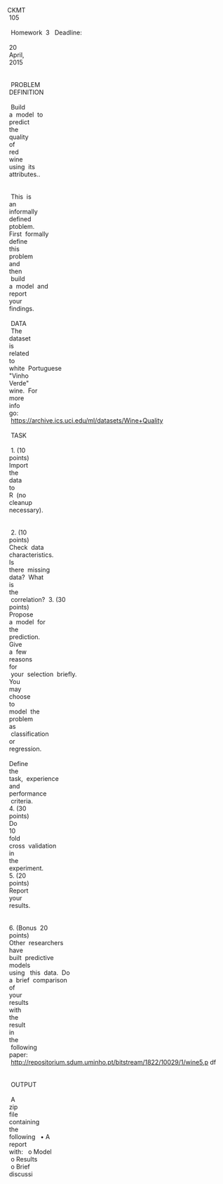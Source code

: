 CKMT	
  105	
  	
   Homework	
  3	
   Deadline:	
  	
  20	
  April,	
  2015	
  	
  	
   PROBLEM	
  DEFINITION	
  	
   Build	
  a	
  model	
  to	
  predict	
  the	
  quality	
  of	
  red	
  wine	
  using	
  its	
  attributes..	
  	
  	
   This	
  is	
  an	
  informally	
  defined	
  ptoblem.	
  First	
  formally	
  define	
  this	
  problem	
  and	
  then	
   build	
  a	
  model	
  and	
  report	
  your	
  findings.	
  	
  	
   DATA	
  	
   The	
  dataset	
  is	
  related	
  to	
  white	
  Portuguese	
  "Vinho	
  Verde"	
  wine.	
  For	
  more	
  info	
  go:	
   https://archive.ics.uci.edu/ml/datasets/Wine+Quality	
  	
  	
   TASK	
  	
  	
   1. (10	
  points)	
  Import	
  the	
  data	
  to	
  R	
  (no	
  cleanup	
  necessary).	
  	
  	
   2. (10	
  points)	
  Check	
  data	
  characteristics.	
  Is	
  there	
  missing	
  data?	
  What	
  is	
  the	
   correlation?	
  3. (30	
  points)	
  Propose	
  a	
  model	
  for	
  the	
  prediction.	
  Give	
  a	
  few	
  reasons	
  for	
   your	
  selection	
  briefly.	
  You	
  may	
  choose	
  to	
  model	
  the	
  problem	
  as	
   classification	
  or	
  regression.	
  	
  Define	
  the	
  task,	
  experience	
  and	
  performance	
   criteria.	
  4. (30	
  points)	
  Do	
  10	
  fold	
  cross	
  validation	
  in	
  the	
  experiment.	
  5. (20	
  points)	
  Report	
  your	
  results.	
  	
  	
  6. (Bonus	
  20	
  points)	
  Other	
  researchers	
  have	
  built	
  predictive	
  models	
  using	
   this	
  data.	
  Do	
  a	
  brief	
  comparison	
  of	
  your	
  results	
  with	
  the	
  result	
  in	
  the	
   following	
  paper:	
   http://repositorium.sdum.uminho.pt/bitstream/1822/10029/1/wine5.p df	
  	
  	
  	
   OUTPUT	
  	
   A	
  zip	
  file	
  containing	
  the	
  following	
   • A	
  report	
  with:	
   o Model	
   o Results	
   o Brief	
  discussi
